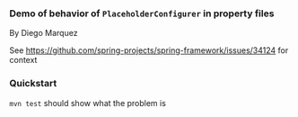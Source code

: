 ### Demo of behavior of `PlaceholderConfigurer` in property files
By Diego Marquez

See https://github.com/spring-projects/spring-framework/issues/34124 for context

### Quickstart
`mvn test` should show what the problem is
